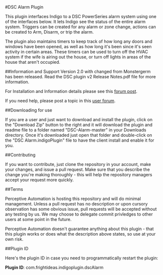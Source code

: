 #DSC Alarm Plugin

This plugin interfaces Indigo to a DSC PowerSeries alarm system using one of the interfaces below. It lets Indigo see the status of the entire alarm system. Triggers can be created for any alarm or zone change, actions can be created to Arm, Disarm, or trip the alarm. 

The plugin also maintains timers to keep track of how long any doors and windows have been opened, as well as how long it's been since it's seen activity in certain areas. These timers can be used to turn off the HVAC system if the wife is airing out the house, or turn off lights in areas of the house that aren't occupied.

##Information and Support
Version 2.0 with changed from Monstergerm has been released.  Read the DSC plugin v2 Release Notes.pdf file for more information.

For Installation and Information details please see this [forum post](http://forums.indigodomo.com/viewtopic.php?f=56&t=10287).

If you need help, please post a topic in this  [user forum](http://forums.indigodomo.com/viewforum.php?f=56).

##Downloading for use

If you are a user and just want to download and install the plugin, click on the "Download Zip" button to the right and it will download the plugin and readme file to a folder named "DSC-Alarm-master" in your Downloads directory. Once it's downloaded just open that folder and double-click on the "DSC Alarm.indigoPlugin" file to have the client install and enable it for you.

##Contributing

If you want to contribute, just clone the repository in your account, make your changes, and issue a pull request. Make sure that you describe the change you're making thoroughly - this will help the repository managers accept your request more quickly.

##Terms

Perceptive Automation is hosting this repository and will do minimal management. Unless a pull request has no description or upon cursory observation has some obvious issue, pull requests will be accepted without any testing by us. We may choose to delegate commit privledges to other users at some point in the future.

Perceptive Automation doesn't guarantee anything about this plugin - that this plugin works or does what the description above states, so use at your own risk. 

##Plugin ID

Here's the plugin ID in case you need to programmatically restart the plugin:

**Plugin ID**: com.frightideas.indigoplugin.dscAlarm
